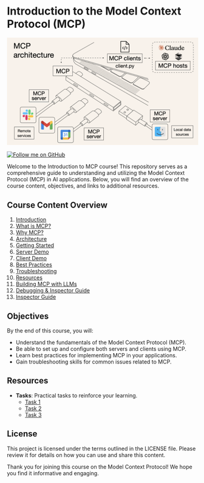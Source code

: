 # Introduction to the Model Context Protocol (MCP)

![MCP Banner](./images/intro.png)


[![Follow me on GitHub](https://img.shields.io/github/followers/nisalgunawardhana?label=Follow%20me%20on%20GitHub&style=social)](https://github.com/nisalgunawardhana)

Welcome to the Introduction to MCP course! This repository serves as a comprehensive guide to understanding and utilizing the Model Context Protocol (MCP) in AI applications. Below, you will find an overview of the course content, objectives, and links to additional resources.

## Course Content Overview

1. [Introduction](./1.introduction/introduction.md)
2. [What is MCP?](./2.mcp-basics/what-is-mcp.md)
3. [Why MCP?](./2.mcp-basics/why-mcp.md)
4. [Architecture](./2.mcp-basics/architecture.md)
5. [Getting Started](./3.getting-started/getting-started.md)
6. [Server Demo](./4.server-development/server-demo.md)
7. [Client Demo](./5.client-development/client-demo.md)
8. [Best Practices](./6.best-practices/best-practices.md)
9. [Troubleshooting](./7.troubleshooting/troubleshooting.md)
10. [Resources](./8.resources/resources.md)
11. [Building MCP with LLMs](./9.building-with-llms/llm-assisted-development.md)
12. [Debugging & Inspector Guide](./10.debugging-and-inspector/debugging-guide.md)
13. [Inspector Guide](./10.debugging-and-inspector/inspector-guide.md)

## Objectives

By the end of this course, you will:

- Understand the fundamentals of the Model Context Protocol (MCP).
- Be able to set up and configure both servers and clients using MCP.
- Learn best practices for implementing MCP in your applications.
- Gain troubleshooting skills for common issues related to MCP.

## Resources

- **Tasks**: Practical tasks to reinforce your learning.
  - [Task 1](tasks/task-01.md)
  - [Task 2](tasks/task-02.md)
  - [Task 3](tasks/task-03.md)

## License

This project is licensed under the terms outlined in the LICENSE file. Please review it for details on how you can use and share this content.

Thank you for joining this course on the Model Context Protocol! We hope you find it informative and engaging.